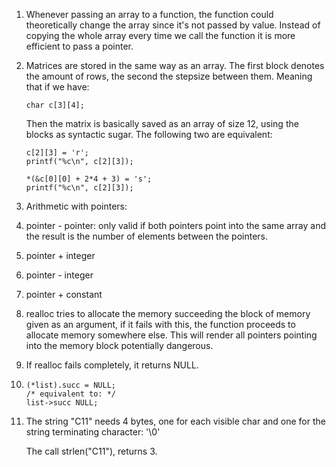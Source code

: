 1.  Whenever passing an array to a function, the function could
    theoretically change the array since it's not passed by value. 
    Instead of copying the whole array every time we call the function
    it is more efficient to pass a pointer.
    
1.  Matrices are stored in the same way as an array. The first block denotes the
    amount of rows, the second the stepsize between them. Meaning that if we
    have:
    ```
    char c[3][4];
    ```
    Then the matrix is basically saved as an array of size 12, using the blocks
    as syntactic sugar. The following two are equivalent:
    ```
    c[2][3] = 'r';
    printf("%c\n", c[2][3]);

    *(&c[0][0] + 2*4 + 3) = 's';
    printf("%c\n", c[2][3]);

    ```

1. Arithmetic with pointers:
  1.  pointer - pointer: only valid if both pointers point into the same array
      and the result is the number of elements between the pointers.
  1.  pointer + integer
  1.  pointer - integer
  1.  pointer + constant

1.  realloc tries to allocate the memory succeeding the block of memory given as
    an argument, if it fails with this, the function proceeds to allocate memory
    somewhere else. This will render all pointers pointing into the memory block
    potentially dangerous.

1.  If realloc fails completely, it returns NULL.

1.
    ```
    (*list).succ = NULL;
    /* equivalent to: */
    list->succ NULL;
    ```

1.  The string "C11" needs 4 bytes, one for each visible char and one for the
    string terminating character: '\0'

    The call strlen("C11"), returns 3.
